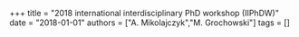 +++
title = "2018 international interdisciplinary PhD workshop (IIPhDW)"
date = "2018-01-01"
authors = ["A. Mikolajczyk","M. Grochowski"]
tags = []
